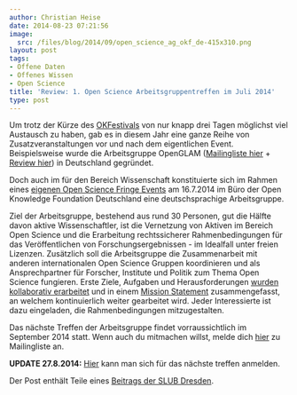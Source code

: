 ```yaml
---
author: Christian Heise
date: 2014-08-23 07:21:56
image:
  src: /files/blog/2014/09/open_science_ag_okf_de-415x310.png
layout: post
tags:
- Offene Daten
- Offenes Wissen
- Open Science
title: 'Review: 1. Open Science Arbeitsgruppentreffen im Juli 2014'
type: post
---
```


Um trotz der Kürze des [OKFestivals](/blog/2014/07/okfestival-2014-berliner-sommerluft-und-offenes-wissen/) von nur knapp drei Tagen möglichst viel Austausch zu haben, gab es in diesem Jahr eine ganze Reihe von Zusatzveranstaltungen vor und nach dem eigentlichen Event. Beispielsweise wurde die Arbeitsgruppe OpenGLAM ([Mailingliste hier](https://lists.okfn.org/mailman/listinfo/openglam-de) \+ [Review hier](/blog/2014/07/openglam-workshop-review/)) in Deutschland gegründet.

Doch auch im für den Bereich Wissenschaft konstituierte sich im Rahmen eines [eigenen Open Science Fringe Events](/blog/2014/07/okfestival-2014-fringe-event-arbeitsgruppe-fuer-die-oeffnung-von-wissenschaft-und-forschung-open-science/) am 16.7.2014 im Büro der Open Knowledge Foundation Deutschland eine deutschsprachige Arbeitsgruppe. 

Ziel der Arbeitsgruppe, bestehend aus rund 30 Personen, gut die Hälfte davon aktive Wissenschaftler, ist die Vernetzung von Aktiven im Bereich Open Science und die Erarbeitung rechtssicherer Rahmenbedingungen für das Veröffentlichen von Forschungsergebnissen - im Idealfall unter freien Lizenzen. Zusätzlich soll die Arbeitsgruppe die Zusammenarbeit mit anderen internationalen Open Science Gruppen koordinieren und als Ansprechpartner für Forscher, Institute und Politik zum Thema Open Science fungieren. Erste Ziele, Aufgaben und Herausforderungen [wurden kollaborativ erarbeitet](https://pad.okfn.org/p/okfestkickoffsession) und in einem [Mission Statement](https://docs.google.com/document/d/1NhwTYJ-0Mn3bOmiadSXYJIbG-CGRxcJyBWtHEqw2ujc/edit) zusammengefasst, an welchem kontinuierlich weiter gearbeitet wird. Jeder Interessierte ist dazu eingeladen, die Rahmenbedingungen mitzugestalten.

Das nächste Treffen der Arbeitsgruppe findet vorraussichtlich im September 2014 statt. Wenn auch du mitmachen willst, melde dich [hier](https://lists.okfn.org/mailman/listinfo/open-science-de) zu Mailingliste an. 

**UPDATE 27.8.2014:** [Hier](https://lists.okfn.org/pipermail/open-science-de/2014-August/000050.html) kann man sich für das nächste treffen anmelden.

Der Post enthält Teile eines [Beitrags der SLUB Dresden](http://blog.slub-dresden.de/beitrag/2014/08/18/mut-zur-offenheit-wissen-teilen-schafft-mehrwert/).